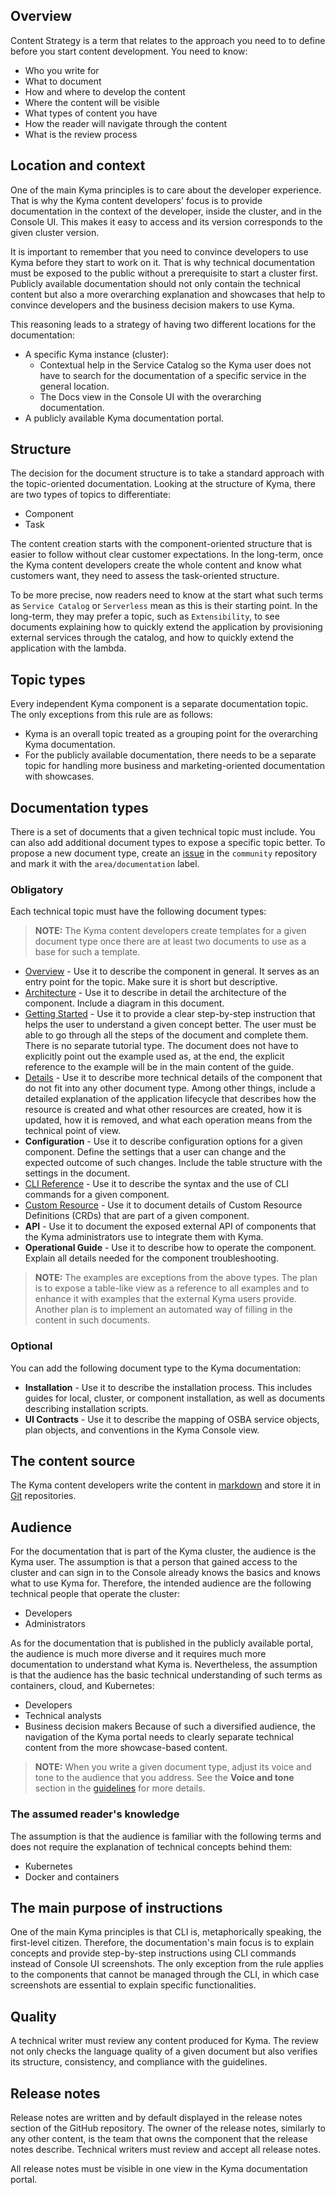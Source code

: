 ## Overview

Content Strategy is a term that relates to the approach you need to to define before you start content development. You need to know:
* Who you write for
* What to document
* How and where to develop the content
* Where the content will be visible
* What types of content you have
* How the reader will navigate through the content
* What is the review process

## Location and context

One of the main Kyma principles is to care about the developer experience. That is why the Kyma content developers' focus is to provide documentation in the context of the developer, inside the cluster, and in the Console UI. This makes it easy to access and its version corresponds to the given cluster version.

It is important to remember that you need to convince developers to use Kyma before they start to work on it. That is why technical documentation must be exposed to the public without a prerequisite to start a cluster first. Publicly available documentation should not only contain the technical content but also a more overarching explanation and showcases that help to convince developers and the business decision makers to use Kyma.

This reasoning leads to a strategy of having two different locations for the documentation:
- A specific Kyma instance (cluster):
    - Contextual help in the Service Catalog so the Kyma user does not have to search for the documentation of a specific service in the general location.
    - The Docs view in the Console UI with the overarching documentation.
- A publicly available Kyma documentation portal.

## Structure

The decision for the document structure is to take a standard approach with the topic-oriented documentation. Looking at the structure of Kyma, there are two types of topics to differentiate:
* Component
* Task

The content creation starts with the component-oriented structure that is easier to follow without clear customer expectations. In the long-term, once the Kyma content developers create the whole content and know what customers want, they need to assess the task-oriented structure.

To be more precise, now readers need to know at the start what such terms as `Service Catalog` or `Serverless` mean as this is their starting point. In the long-term, they may prefer a topic, such as `Extensibility`, to see documents explaining how to quickly extend the application by provisioning external services through the catalog, and how to quickly extend the application with the lambda.

## Topic types

Every independent Kyma component is a separate documentation topic. The only exceptions from this rule are as follows:
- Kyma is an overall topic treated as a grouping point for the overarching Kyma documentation.
- For the publicly available documentation, there needs to be a separate topic for handling more business and marketing-oriented documentation with showcases.

## Documentation types

There is a set of documents that a given technical topic must include. You can also add additional document types to expose a specific topic better. To propose a new document type, create an [issue](https://github.com/kyma-project/community/issues) in the `community` repository and mark it with the `area/documentation` label.  

### Obligatory

Each technical topic must have the following document types:

>**NOTE:** The Kyma content developers create templates for a given document type once there are at least two documents to use as a base for such a template.

- [Overview](../templates/resources/overview.md) - Use it to describe the component in general. It serves as an entry point for the topic. Make sure it is short but descriptive.
- [Architecture](../templates/resources/architecture.md) - Use it to describe in detail the architecture of the component. Include a diagram in this document.
- [Getting Started](../templates/resources/getting-started.md) - Use it to provide a clear step-by-step instruction that helps the user to understand a given concept better. The user must be able to go through all the steps of the document and complete them. There is no separate tutorial type. The document does not have to explicitly point out the example used as, at the end, the explicit reference to the example will be in the main content of the guide.
- [Details](../templates/resources/details.md) - Use it to describe more technical details of the component that do not fit into any other document type. Among other things, include a detailed explanation of the application lifecycle that describes how the resource is created and what other resources are created, how it is updated, how it is removed, and what each operation means from the technical point of view.
- **Configuration** - Use it to describe configuration options for a given component. Define the settings that a user can change and the expected outcome of such changes. Include the table structure with the settings in the document.
- [CLI Reference](../templates/resources/cli-reference.md) - Use it to describe the syntax and the use of CLI commands for a given component.
- [Custom Resource](../templates/resources/custom-resource.md) - Use it to document details of Custom Resource Definitions (CRDs) that are part of a given component.
- **API** - Use it to document the exposed external API of components that the Kyma administrators use to integrate them with Kyma.
- **Operational Guide** - Use it to describe how to operate the component. Explain all details needed for the component troubleshooting.

>**NOTE:** The examples are exceptions from the above types. The plan is to expose a table-like view as a reference to all examples and to enhance it with examples that the external Kyma users provide. Another plan is to implement an automated way of filling in the content in such documents.

### Optional

You can add the following document type to the Kyma documentation:
- **Installation** - Use it to describe the installation process. This includes guides for local, cluster, or component installation, as well as documents describing installation scripts.
- **UI Contracts** - Use it to describe the mapping of OSBA service objects, plan objects, and conventions in the Kyma Console view.

## The content source

The Kyma content developers write the content in [markdown](https://daringfireball.net/projects/markdown/) and store it in [Git](https://git-scm.com/) repositories.

## Audience

For the documentation that is part of the Kyma cluster, the audience is the Kyma user. The assumption is that a person that gained access to the cluster and can sign in to the Console already knows the basics and knows what to use Kyma for. Therefore, the intended audience are the following technical people that operate the cluster:
- Developers
- Administrators

As for the documentation that is published in the publicly available portal, the audience is much more diverse and it requires much more documentation to understand what Kyma is. Nevertheless, the assumption is that the audience has the basic technical understanding of such terms as containers, cloud, and Kubernetes:
- Developers
- Technical analysts
- Business decision makers
Because of such a diversified audience, the navigation of the Kyma portal needs to clearly separate technical content from the more showcase-based content.

>**NOTE:** When you write a given document type, adjust its voice and tone to the audience that you address. See the **Voice and tone** section in the [guidelines](https://github.com/YaaS/REST_API_Documentation_Guidelines/blob/master/010_About_Style_And_Standards.html.md#voice-and-tone) for more details.

### The assumed reader's knowledge

The assumption is that the audience is familiar with the following terms and does not require the explanation of technical concepts behind them:
- Kubernetes
- Docker and containers

## The main purpose of instructions

One of the main Kyma principles is that CLI is, metaphorically speaking, the first-level citizen. Therefore, the documentation's main focus is to explain concepts and provide step-by-step instructions using CLI commands instead of Console UI screenshots. The only exception from the rule applies to the components that cannot be managed through the CLI, in which case screenshots are essential to explain specific functionalities.

## Quality

A technical writer must review any content produced for Kyma. The review not only checks the language quality of a given document but also verifies its structure, consistency, and compliance with the guidelines.

## Release notes

Release notes are written and by default displayed in the release notes section of the GitHub repository. The owner of the release notes, similarly to any other content, is the team that owns the component that the release notes describe. Technical writers must review and accept all release notes.

All release notes must be visible in one view in the Kyma documentation portal.
